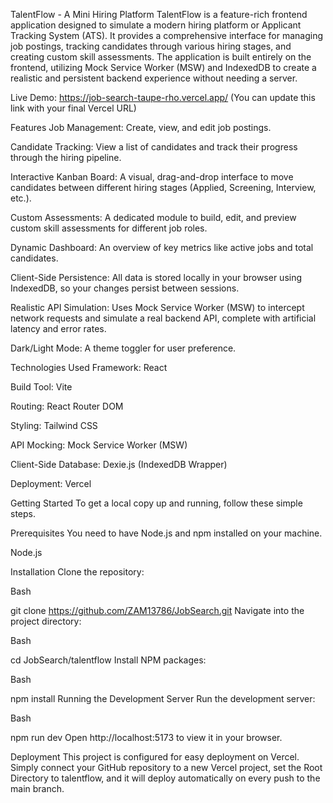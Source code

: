 TalentFlow - A Mini Hiring Platform
TalentFlow is a feature-rich frontend application designed to simulate a modern hiring platform or Applicant Tracking System (ATS). It provides a comprehensive interface for managing job postings, tracking candidates through various hiring stages, and creating custom skill assessments. The application is built entirely on the frontend, utilizing Mock Service Worker (MSW) and IndexedDB to create a realistic and persistent backend experience without needing a server.

Live Demo: https://job-search-taupe-rho.vercel.app/
(You can update this link with your final Vercel URL)

Features
Job Management: Create, view, and edit job postings.

Candidate Tracking: View a list of candidates and track their progress through the hiring pipeline.

Interactive Kanban Board: A visual, drag-and-drop interface to move candidates between different hiring stages (Applied, Screening, Interview, etc.).

Custom Assessments: A dedicated module to build, edit, and preview custom skill assessments for different job roles.

Dynamic Dashboard: An overview of key metrics like active jobs and total candidates.

Client-Side Persistence: All data is stored locally in your browser using IndexedDB, so your changes persist between sessions.

Realistic API Simulation: Uses Mock Service Worker (MSW) to intercept network requests and simulate a real backend API, complete with artificial latency and error rates.

Dark/Light Mode: A theme toggler for user preference.

Technologies Used
Framework: React

Build Tool: Vite

Routing: React Router DOM

Styling: Tailwind CSS

API Mocking: Mock Service Worker (MSW)

Client-Side Database: Dexie.js (IndexedDB Wrapper)

Deployment: Vercel

Getting Started
To get a local copy up and running, follow these simple steps.

Prerequisites
You need to have Node.js and npm installed on your machine.

Node.js

Installation
Clone the repository:

Bash

git clone https://github.com/ZAM13786/JobSearch.git
Navigate into the project directory:

Bash

cd JobSearch/talentflow
Install NPM packages:

Bash

npm install
Running the Development Server
Run the development server:

Bash

npm run dev
Open http://localhost:5173 to view it in your browser.

Deployment
This project is configured for easy deployment on Vercel. Simply connect your GitHub repository to a new Vercel project, set the Root Directory to talentflow, and it will deploy automatically on every push to the main branch.